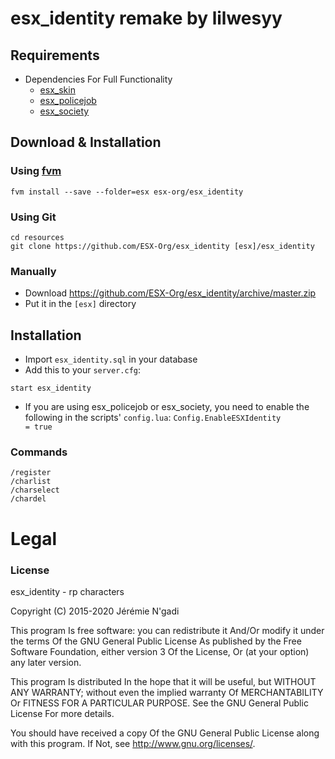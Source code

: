 # esx_identity remake by lilwesyy

## Requirements
* Dependencies For Full Functionality
  * [esx_skin](https://github.com/ESX-Org/esx_skin)
  * [esx_policejob](https://github.com/ESX-Org/esx_policejob)
  * [esx_society](https://github.com/ESX-Org/esx_society)

## Download & Installation

### Using [fvm](https://github.com/qlaffont/fvm-installer)
```
fvm install --save --folder=esx esx-org/esx_identity
```

### Using Git
```
cd resources
git clone https://github.com/ESX-Org/esx_identity [esx]/esx_identity
```

### Manually
- Download https://github.com/ESX-Org/esx_identity/archive/master.zip
- Put it in the `[esx]` directory

## Installation
- Import `esx_identity.sql` in your database
- Add this to your `server.cfg`:

```
start esx_identity
```

- If you are using esx_policejob or esx_society, you need to enable the following in the scripts' `config.lua`:
```Config.EnableESXIdentity          = true```

### Commands
```
/register
/charlist
/charselect
/chardel
```

# Legal
### License
esx_identity - rp characters

Copyright (C) 2015-2020 Jérémie N'gadi

This program Is free software: you can redistribute it And/Or modify it under the terms Of the GNU General Public License As published by the Free Software Foundation, either version 3 Of the License, Or (at your option) any later version.

This program Is distributed In the hope that it will be useful, but WITHOUT ANY WARRANTY; without even the implied warranty Of MERCHANTABILITY Or FITNESS FOR A PARTICULAR PURPOSE. See the GNU General Public License For more details.

You should have received a copy Of the GNU General Public License along with this program. If Not, see http://www.gnu.org/licenses/.
